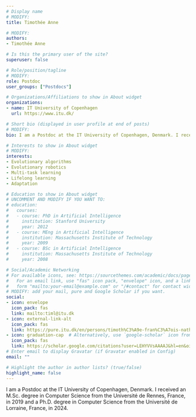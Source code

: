 ```yaml
---
# Display name 
# MODIFY:
title: Timothée Anne

# MODIFY:
authors:
- Timothée Anne

# Is this the primary user of the site?
superuser: false

# Role/position/tagline
# MODIFY:
role: Postdoc
user_groups: ["Postdocs"]

# Organizations/Affiliations to show in About widget
organizations:
- name: IT University of Copenhagen
  url: https://www.itu.dk/

# Short bio (displayed in user profile at end of posts)
# MODIFY:
bio: I am a Postdoc at the IT University of Copenhagen, Denmark. I received an M.Sc. degree in Computer Science from the Université de Rennes, France, in 2019 and a Ph.D. degree in Computer Science from the Université de Lorraine, France, in 2024. 

# Interests to show in About widget
# MODIFY:
interests:
- Evolutionary algorithms
- Evolutionary robotics
- Multi-task learning
- Lifelong learning
- Adaptation

# Education to show in About widget
# UNCOMMENT AND MODIFY IF YOU WANT TO:
# education:
#   courses:
#   - course: PhD in Artificial Intelligence
#     institution: Stanford University
#     year: 2012
#   - course: MEng in Artificial Intelligence
#     institution: Massachusetts Institute of Technology
#     year: 2009
#   - course: BSc in Artificial Intelligence
#     institution: Massachusetts Institute of Technology
#     year: 2008

# Social/Academic Networking
# For available icons, see: https://sourcethemes.com/academic/docs/page-builder/#icons
#   For an email link, use "fas" icon pack, "envelope" icon, and a link in the
#   form "mailto:your-email@example.com" or "/#contact" for contact widget.
# MODIFY: add your mail, pure and Google Scholar if you want.
social:
- icon: envelope
  icon_pack: fas
  link: mailto:timl@itu.dk
- icon: external-link-alt
  icon_pack: fas
  link: https://pure.itu.dk/en/persons/timoth%C3%A9e-fran%C3%A7ois-nathan-anne
- icon: graduation-cap  # Alternatively, use `google-scholar` icon from `ai` icon pack
  icon_pack: fas
  link: https://scholar.google.com/citations?user=LEHYVVsAAAAJ&hl=en&oi=ao
# Enter email to display Gravatar (if Gravatar enabled in Config)
email: ""

# Highlight the author in author lists? (true/false)
highlight_name: false
---
```


I am a Postdoc at the IT University of Copenhagen, Denmark. I received an M.Sc. degree in Computer Science from the Université de Rennes, France, in 2019 and a Ph.D. degree in Computer Science from the Université de Lorraine, France, in 2024. 